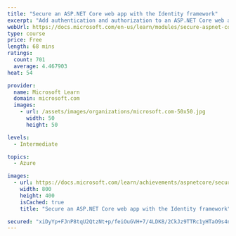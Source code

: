 ```yaml
---
title: "Secure an ASP.NET Core web app with the Identity framework"
excerpt: "Add authentication and authorization to an ASP.NET Core web app using the Identity framework."
webUrl: https://docs.microsoft.com/en-us/learn/modules/secure-aspnet-core-identity/
type: course
price: Free
length: 68 mins
ratings:
  count: 701
  average: 4.467903
heat: 54

provider:
  name: Microsoft Learn
  domain: microsoft.com
  images:
    - url: /assets/images/organizations/microsoft.com-50x50.jpg
      width: 50
      height: 50

levels:
  - Intermediate

topics:
  - Azure

images:
  - url: https://docs.microsoft.com/learn/achievements/aspnetcore/secure-aspnet-core-identity-social.png
    width: 800
    height: 400
    isCached: true
    title: "Secure an ASP.NET Core web app with the Identity framework"

secured: "xiDyYp+FJnP8tqU2QtzNt+p/feiOuGVH+7/4LDK8/2CkJz9TTRc1yHTaO9s4nx8abZiAjqNFY9xa/9DsQI3OAqrKLk6gX+g9ev8lvCQJXUVVJvZsK8wmW2uZE3NrzlyNImlf3FZ5Nh9xd+Ln1XpazdtAlStiyaY6Hvg7zNLjQDh7gPrSqFXIpOT+0ay9BcPomp3RGcPM9uZFWs5i+Rt2D0rEmfOhZaeCMZwNQuZo6ZXe55lCVniHg9n3L5H35zvwIBigPN++K5JzWksmb+ZOKrh5PyykRXIpTETuTqMIP2axpPCWJftEYOITicuymtyVZKntJrNrw7FqK7d7uj6GRxC5greke1XrQSIKA26BJGm8dKNx22eklf7AIdEqnqolYMCyCfzJMqFNWoYrYZLtLw==;7OO0AA7Y0rhablbjLF6Ovg=="
---
```


